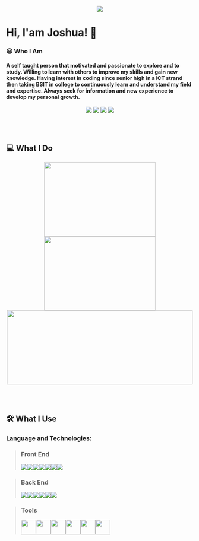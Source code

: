 <p align='center'>
<img src="http://www.sithcomputers.com/wp-content/uploads/2021/02/Full-Stack-Developer-1.gif">
</p>


# Hi, I'am Joshua! 👋

<h3> 😃 Who I Am </h3>
<h4> 
A self taught person that motivated and passionate to explore and to study. Willing to learn with others to improve my skills and gain new knowledge. Having interest in coding since senior high in a ICT strand then taking BSIT in college to continuously learn and understand my field and expertise. Always seek for information and new experience to develop my personal growth. 
</h4>

<p align='center'>
<a href="https://www.facebook.com/joshjoshuap1/"><img src="https://img.shields.io/badge/Facebook-1877F2?style=for-the-badge&logo=facebook&logoColor=white"></a>
<a href="https://www.instagram.com/joshjoshuap1/"><img src="https://img.shields.io/badge/Instagram-E4405F?style=for-the-badge&logo=instagram&logoColor=white"></a>
<a href="https://twitter.com/joshjoshuap1"><img src="https://img.shields.io/badge/Twitter-1DA1F2?style=for-the-badge&logo=twitter&logoColor=white"></a>
<a href="https://www.linkedin.com/in/joshuapautanes/"><img src="https://img.shields.io/badge/LinkedIn-0077B5?style=for-the-badge&logo=linkedin&logoColor=white"></a>
</p>

<br></br>

## 💻 What I Do
<p align='center'>
<img height="200" width="300" src="https://c.tenor.com/K2izLCpF2MgAAAAd/responsive-web-design.gif"><img height="200" width="300" src="https://i.pinimg.com/originals/e0/58/ee/e058eecc0652ff38a4e7062cfcf08c9d.gif"><img height="200" width="500" src="https://www.meshdex.com/wp-content/uploads/2018/07/web.gif">  
</p>

<br></br>

## 🛠 What I Use
### Language and Technologies:
> <h3> Front End</h3>
> <img src="https://img.shields.io/badge/HTML5-E34F26?style=for-the-badge&logo=html5&logoColor=white"><img src="https://img.shields.io/badge/CSS3-1572B6?style=for-the-badge&logo=css3&logoColor=white"><img src="https://img.shields.io/badge/Sass-CC6699?style=for-the-badge&logo=sass&logoColor=white"><img src="https://img.shields.io/badge/JavaScript-323330?style=for-the-badge&logo=javascript&logoColor=F7DF1E"><img src="https://img.shields.io/badge/React-20232A?style=for-the-badge&logo=react&logoColor=61DAFB"><img src="https://img.shields.io/badge/Bootstrap-563D7C?style=for-the-badge&logo=bootstrap&logoColor=white"><img src="https://img.shields.io/badge/Tailwind_CSS-38B2AC?style=for-the-badge&logo=tailwind-css&logoColor=white">
 
>  <h3> Back End </h3>
> <img src="https://img.shields.io/badge/Node.js-43853D?style=for-the-badge&logo=node.js&logoColor=white"><img src="https://img.shields.io/badge/Express.js-404D59?style=for-the-badge"><img src="https://img.shields.io/badge/PHP-777BB4?style=for-the-badge&logo=php&logoColor=white"><img src="https://img.shields.io/badge/Laravel-FF2D20?style=for-the-badge&logo=laravel&logoColor=white"><img src="https://img.shields.io/badge/MongoDB-4EA94B?style=for-the-badge&logo=mongodb&logoColor=white"><img src="https://img.shields.io/badge/MySQL-00000F?style=for-the-badge&logo=mysql&logoColor=white">

> <h3> Tools </h3>
> <img height="40" width="40" src="https://upload.wikimedia.org/wikipedia/commons/thumb/9/9a/Visual_Studio_Code_1.35_icon.svg/2048px-Visual_Studio_Code_1.35_icon.svg.png"><img height="40" width="40" src="https://upload.wikimedia.org/wikipedia/commons/3/33/Figma-logo.svg"><img height="40" width="40" src="https://upload.wikimedia.org/wikipedia/commons/thumb/4/4b/Bash_Logo_Colored.svg/1200px-Bash_Logo_Colored.svg.png"><img height="40" width="40" src="https://camo.githubusercontent.com/b7ea09b0c030ae14623cfc3a52ab3ee0d07e0259a1b230139e65ba00454327c9/68747470733a2f2f70726f66696c696e61746f722e7269736861762e6465762f736b696c6c732d6173736574732f6769742d73636d2d69636f6e2e737667"><img height="40" width="40" src="https://cdn.freebiesupply.com/logos/large/2x/ubuntu-4-logo-png-transparent.png"><img height="40" width="40" src="https://upload.wikimedia.org/wikipedia/commons/4/45/Notion_app_logo.png?20200221181224">

